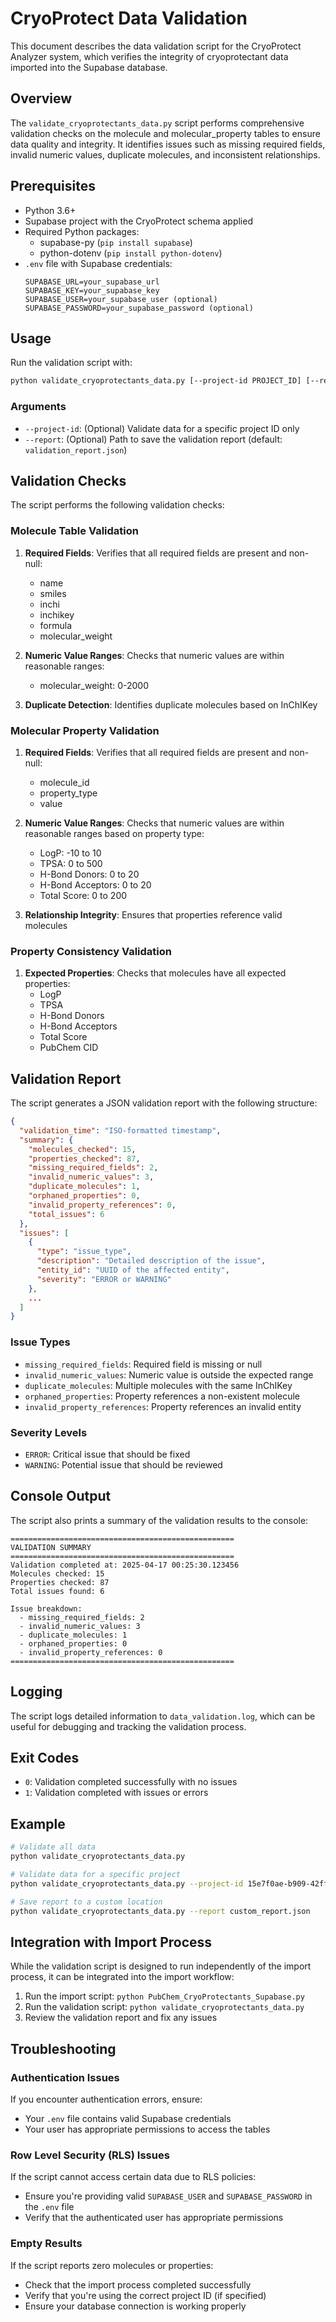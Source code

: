 # CryoProtect Data Validation

This document describes the data validation script for the CryoProtect Analyzer system, which verifies the integrity of cryoprotectant data imported into the Supabase database.

## Overview

The `validate_cryoprotectants_data.py` script performs comprehensive validation checks on the molecule and molecular_property tables to ensure data quality and integrity. It identifies issues such as missing required fields, invalid numeric values, duplicate molecules, and inconsistent relationships.

## Prerequisites

- Python 3.6+
- Supabase project with the CryoProtect schema applied
- Required Python packages:
  - supabase-py (`pip install supabase`)
  - python-dotenv (`pip install python-dotenv`)
- `.env` file with Supabase credentials:
  ```
  SUPABASE_URL=your_supabase_url
  SUPABASE_KEY=your_supabase_key
  SUPABASE_USER=your_supabase_user (optional)
  SUPABASE_PASSWORD=your_supabase_password (optional)
  ```

## Usage

Run the validation script with:

```bash
python validate_cryoprotectants_data.py [--project-id PROJECT_ID] [--report REPORT_PATH]
```

### Arguments

- `--project-id`: (Optional) Validate data for a specific project ID only
- `--report`: (Optional) Path to save the validation report (default: `validation_report.json`)

## Validation Checks

The script performs the following validation checks:

### Molecule Table Validation

1. **Required Fields**: Verifies that all required fields are present and non-null:
   - name
   - smiles
   - inchi
   - inchikey
   - formula
   - molecular_weight

2. **Numeric Value Ranges**: Checks that numeric values are within reasonable ranges:
   - molecular_weight: 0-2000

3. **Duplicate Detection**: Identifies duplicate molecules based on InChIKey

### Molecular Property Validation

1. **Required Fields**: Verifies that all required fields are present and non-null:
   - molecule_id
   - property_type
   - value

2. **Numeric Value Ranges**: Checks that numeric values are within reasonable ranges based on property type:
   - LogP: -10 to 10
   - TPSA: 0 to 500
   - H-Bond Donors: 0 to 20
   - H-Bond Acceptors: 0 to 20
   - Total Score: 0 to 200

3. **Relationship Integrity**: Ensures that properties reference valid molecules

### Property Consistency Validation

1. **Expected Properties**: Checks that molecules have all expected properties:
   - LogP
   - TPSA
   - H-Bond Donors
   - H-Bond Acceptors
   - Total Score
   - PubChem CID

## Validation Report

The script generates a JSON validation report with the following structure:

```json
{
  "validation_time": "ISO-formatted timestamp",
  "summary": {
    "molecules_checked": 15,
    "properties_checked": 87,
    "missing_required_fields": 2,
    "invalid_numeric_values": 3,
    "duplicate_molecules": 1,
    "orphaned_properties": 0,
    "invalid_property_references": 0,
    "total_issues": 6
  },
  "issues": [
    {
      "type": "issue_type",
      "description": "Detailed description of the issue",
      "entity_id": "UUID of the affected entity",
      "severity": "ERROR or WARNING"
    },
    ...
  ]
}
```

### Issue Types

- `missing_required_fields`: Required field is missing or null
- `invalid_numeric_values`: Numeric value is outside the expected range
- `duplicate_molecules`: Multiple molecules with the same InChIKey
- `orphaned_properties`: Property references a non-existent molecule
- `invalid_property_references`: Property references an invalid entity

### Severity Levels

- `ERROR`: Critical issue that should be fixed
- `WARNING`: Potential issue that should be reviewed

## Console Output

The script also prints a summary of the validation results to the console:

```
==================================================
VALIDATION SUMMARY
==================================================
Validation completed at: 2025-04-17 00:25:30.123456
Molecules checked: 15
Properties checked: 87
Total issues found: 6

Issue breakdown:
  - missing_required_fields: 2
  - invalid_numeric_values: 3
  - duplicate_molecules: 1
  - orphaned_properties: 0
  - invalid_property_references: 0
==================================================
```

## Logging

The script logs detailed information to `data_validation.log`, which can be useful for debugging and tracking the validation process.

## Exit Codes

- `0`: Validation completed successfully with no issues
- `1`: Validation completed with issues or errors

## Example

```bash
# Validate all data
python validate_cryoprotectants_data.py

# Validate data for a specific project
python validate_cryoprotectants_data.py --project-id 15e7f0ae-b909-42ff-b980-73a10ebbfcca

# Save report to a custom location
python validate_cryoprotectants_data.py --report custom_report.json
```

## Integration with Import Process

While the validation script is designed to run independently of the import process, it can be integrated into the import workflow:

1. Run the import script: `python PubChem_CryoProtectants_Supabase.py`
2. Run the validation script: `python validate_cryoprotectants_data.py`
3. Review the validation report and fix any issues

## Troubleshooting

### Authentication Issues

If you encounter authentication errors, ensure:
- Your `.env` file contains valid Supabase credentials
- Your user has appropriate permissions to access the tables

### Row Level Security (RLS) Issues

If the script cannot access certain data due to RLS policies:
- Ensure you're providing valid `SUPABASE_USER` and `SUPABASE_PASSWORD` in the `.env` file
- Verify that the authenticated user has appropriate permissions

### Empty Results

If the script reports zero molecules or properties:
- Check that the import process completed successfully
- Verify that you're using the correct project ID (if specified)
- Ensure your database connection is working properly